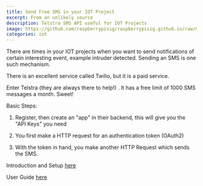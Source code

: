 ```yaml
---
title: Send Free SMS in your IOT Project
excerpt: From an unlikely source
description: Telstra SMS API useful for IOT Projects
image: https://github.com/raspberrypisig/raspberrypisig.github.io/raw/master/assets/images/telstrasmsapi.jpg
categories: iot
---
```

There are times in your IOT projects when you want to send notifications of certain interesting event, example intruder detected. Sending an SMS is one such mechanism.

There is an excellent service called Twilio, but it is a paid service.

Enter Telstra (they are always there to help!) . It has a free limit of 1000 SMS messages a month. Sweet!


Basic Steps:

1. Register, then create an "app" in their backend, this will give you the "API Keys" you need

2. You first make a HTTP request for an authentication token (OAuth2)

3. With the token in hand, you make another HTTP Request which sends the SMS.



Introduction and Setup [here](https://dev.telstra.com/content/sms-api-0)

User Guide [here](https://dev.telstra.com/content/sms-getting-started)
